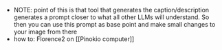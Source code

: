   * NOTE: point of this is that tool that generates the caption/description generates a prompt closer to what all other LLMs will understand. So then you can use this prompt as base point and make small changes to your image from there
  * how to: Florence2 on [[Pinokio computer]]
